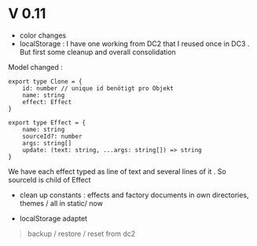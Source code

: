 # V 0.11

- color changes
- localStorage : I have one working from DC2 that I reused once in DC3 . But first some cleanup and overall consolidation

Model changed : 
```
export type Clone = {
	id: number // unique id benötigt pro Objekt
	name: string
	effect: Effect
}

export type Effect = {
	name: string
	sourceId?: number
	args: string[]
	update: (text: string, ...args: string[]) => string
}
```
We have each effect typed as line of text and several lines of it . So sourceId is child of Effect

- clean up constants : effects and factory documents in own directories, themes / all in static/ now

- localStorage adaptet

> backup / restore / reset from dc2
